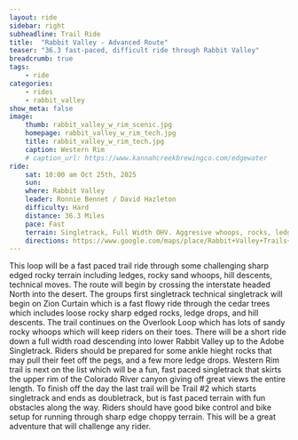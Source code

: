 ```yaml
---
layout: ride
sidebar: right
subheadline: Trail Ride
title:  "Rabbit Valley - Advanced Route"
teaser: "36.3 fast-paced, difficult ride through Rabbit Valley"
breadcrumb: true
tags:
    - ride
categories:
    - rides
    - rabbit_valley
show_meta: false    
image:
    thumb: rabbit_valley_w_rim_scenic.jpg
    homepage: rabbit_valley_w_rim_tech.jpg
    title: rabbit_valley_w_rim_tech.jpg
    caption: Western Rim
    # caption_url: https://www.kannahcreekbrewingco.com/edgewater
ride:
    sat: 10:00 am Oct 25th, 2025
    sun: 
    where: Rabbit Valley
    leader: Ronnie Bennet / David Hazleton
    difficulty: Hard
    distance: 36.3 Miles
    pace: Fast
    terrain: Singletrack, Full Width OHV. Aggresive whoops, rocks, ledges, and chop, this route has it all.
    directions: https://www.google.com/maps/place/Rabbit+Valley+Trails+4+and+5/@39.1870216,-109.0191362,172m/data=!3m1!1e3!4m6!3m5!1s0x87464fc0fe69e2eb:0x53b90b7d607e202a!8m2!3d39.1871305!4d-109.0188794!16s%2Fg%2F11twwvv3hx?entry=tts&g_ep=EgoyMDI0MDgyMS4wKgBIAVAD
---
```

This loop will be a fast paced trail ride through some challenging sharp edged rocky terrain including ledges, rocky sand whoops, hill descents, technical moves. The route will begin by crossing the interstate headed North into the desert. The groups first singletrack  technical singletrack will begin on Zion Curtain which is a fast flowy ride through the cedar trees which includes loose rocky sharp edged rocks, ledge drops, and hill descents. The trail continues on the Overlook Loop which has lots of sandy rocky whoops which will keep riders on their toes. There will be a short ride down a full width road descending into lower Rabbit Valley up to the Adobe Singletrack. Riders should be prepared for some ankle hieght rocks that may pull their feet off the pegs, and a few more ledge drops. Western Rim trail is next on the list which will be a fun, fast paced singletrack that skirts the upper rim of the Colorado River canyon giving off great views the entire length. To finish off the day the last trail will be Trail #2 which starts singletrack and ends as doubletrack, but is fast paced terrain with fun obstacles along the way. Riders should have good bike control and bike setup for running through sharp edge choppy terrain. This will be a great adventure that will challenge any rider. 